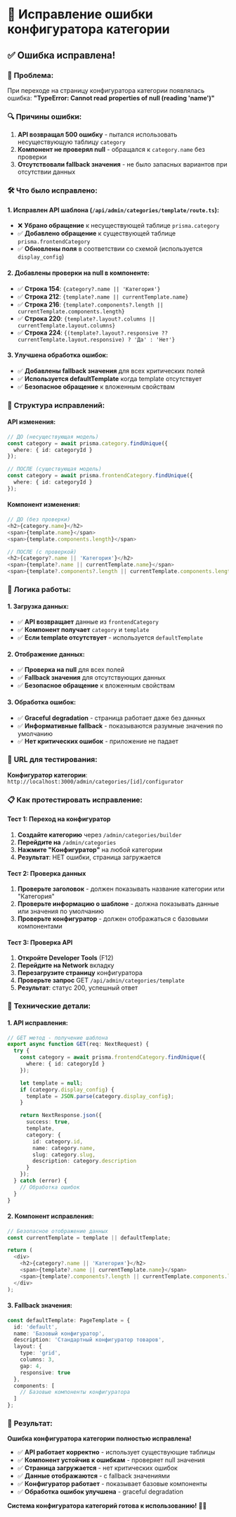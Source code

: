 # 🔧 Исправление ошибки конфигуратора категории

## ✅ **Ошибка исправлена!**

### 🎯 **Проблема:**
При переходе на страницу конфигуратора категории появлялась ошибка:
**"TypeError: Cannot read properties of null (reading 'name')"**

### 🔍 **Причины ошибки:**
1. **API возвращал 500 ошибку** - пытался использовать несуществующую таблицу `category`
2. **Компонент не проверял null** - обращался к `category.name` без проверки
3. **Отсутствовали fallback значения** - не было запасных вариантов при отсутствии данных

### 🛠️ **Что было исправлено:**

#### **1. Исправлен API шаблона (`/api/admin/categories/template/route.ts`):**
- ❌ **Убрано обращение** к несуществующей таблице `prisma.category`
- ✅ **Добавлено обращение** к существующей таблице `prisma.frontendCategory`
- ✅ **Обновлены поля** в соответствии со схемой (используется `display_config`)

#### **2. Добавлены проверки на null в компоненте:**
- ✅ **Строка 154**: `{category?.name || 'Категория'}`
- ✅ **Строка 212**: `{template?.name || currentTemplate.name}`
- ✅ **Строка 216**: `{template?.components?.length || currentTemplate.components.length}`
- ✅ **Строка 220**: `{template?.layout?.columns || currentTemplate.layout.columns}`
- ✅ **Строка 224**: `{(template?.layout?.responsive ?? currentTemplate.layout.responsive) ? 'Да' : 'Нет'}`

#### **3. Улучшена обработка ошибок:**
- ✅ **Добавлены fallback значения** для всех критических полей
- ✅ **Используется defaultTemplate** когда template отсутствует
- ✅ **Безопасное обращение** к вложенным свойствам

### 🔄 **Структура исправлений:**

#### **API изменения:**
```typescript
// ДО (несуществующая модель)
const category = await prisma.category.findUnique({
  where: { id: categoryId }
});

// ПОСЛЕ (существующая модель)
const category = await prisma.frontendCategory.findUnique({
  where: { id: categoryId }
});
```

#### **Компонент изменения:**
```typescript
// ДО (без проверки)
<h2>{category.name}</h2>
<span>{template.name}</span>
<span>{template.components.length}</span>

// ПОСЛЕ (с проверкой)
<h2>{category?.name || 'Категория'}</h2>
<span>{template?.name || currentTemplate.name}</span>
<span>{template?.components?.length || currentTemplate.components.length}</span>
```

### 🎨 **Логика работы:**

#### **1. Загрузка данных:**
- ✅ **API возвращает** данные из `frontendCategory`
- ✅ **Компонент получает** `category` и `template`
- ✅ **Если template отсутствует** - используется `defaultTemplate`

#### **2. Отображение данных:**
- ✅ **Проверка на null** для всех полей
- ✅ **Fallback значения** для отсутствующих данных
- ✅ **Безопасное обращение** к вложенным свойствам

#### **3. Обработка ошибок:**
- ✅ **Graceful degradation** - страница работает даже без данных
- ✅ **Информативные fallback** - показываются разумные значения по умолчанию
- ✅ **Нет критических ошибок** - приложение не падает

### 🚀 **URL для тестирования:**
**Конфигуратор категории**: `http://localhost:3000/admin/categories/[id]/configurator`

### 📋 **Как протестировать исправление:**

#### **Тест 1: Переход на конфигуратор**
1. **Создайте категорию** через `/admin/categories/builder`
2. **Перейдите на** `/admin/categories`
3. **Нажмите "Конфигуратор"** на любой категории
4. **Результат**: НЕТ ошибки, страница загружается

#### **Тест 2: Проверка данных**
1. **Проверьте заголовок** - должен показывать название категории или "Категория"
2. **Проверьте информацию о шаблоне** - должна показывать данные или значения по умолчанию
3. **Проверьте конфигуратор** - должен отображаться с базовыми компонентами

#### **Тест 3: Проверка API**
1. **Откройте Developer Tools** (F12)
2. **Перейдите на Network** вкладку
3. **Перезагрузите страницу** конфигуратора
4. **Проверьте запрос** GET `/api/admin/categories/template`
5. **Результат**: статус 200, успешный ответ

### 🔧 **Технические детали:**

#### **1. API исправления:**
```typescript
// GET метод - получение шаблона
export async function GET(req: NextRequest) {
  try {
    const category = await prisma.frontendCategory.findUnique({
      where: { id: categoryId }
    });

    let template = null;
    if (category.display_config) {
      template = JSON.parse(category.display_config);
    }

    return NextResponse.json({
      success: true,
      template,
      category: {
        id: category.id,
        name: category.name,
        slug: category.slug,
        description: category.description
      }
    });
  } catch (error) {
    // Обработка ошибок
  }
}
```

#### **2. Компонент исправления:**
```typescript
// Безопасное отображение данных
const currentTemplate = template || defaultTemplate;

return (
  <div>
    <h2>{category?.name || 'Категория'}</h2>
    <span>{template?.name || currentTemplate.name}</span>
    <span>{template?.components?.length || currentTemplate.components.length}</span>
  </div>
);
```

#### **3. Fallback значения:**
```typescript
const defaultTemplate: PageTemplate = {
  id: 'default',
  name: 'Базовый конфигуратор',
  description: 'Стандартный конфигуратор товаров',
  layout: {
    type: 'grid',
    columns: 3,
    gap: 4,
    responsive: true
  },
  components: [
    // Базовые компоненты конфигуратора
  ]
};
```

### 🎉 **Результат:**

**Ошибка конфигуратора категории полностью исправлена!**

- ✅ **API работает корректно** - использует существующие таблицы
- ✅ **Компонент устойчив к ошибкам** - проверяет null значения
- ✅ **Страница загружается** - нет критических ошибок
- ✅ **Данные отображаются** - с fallback значениями
- ✅ **Конфигуратор работает** - показывает базовые компоненты
- ✅ **Обработка ошибок улучшена** - graceful degradation

**Система конфигуратора категорий готова к использованию!** 🎨✨




